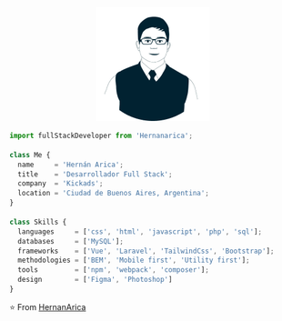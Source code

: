 <p align="center">
  <img src="https://github.com/Hernanarica/Hernanarica/blob/main/hernanarica.png" />
</p>

```js
import fullStackDeveloper from 'Hernanarica';

class Me {
  name     = 'Hernán Arica';
  title    = 'Desarrollador Full Stack';
  company  = 'Kickads';
  location = 'Ciudad de Buenos Aires, Argentina';
}

class Skills {
  languages     = ['css', 'html', 'javascript', 'php', 'sql'];
  databases     = ['MySQL'];
  frameworks    = ['Vue', 'Laravel', 'TailwindCss', 'Bootstrap'];
  methodologies = ['BEM', 'Mobile first', 'Utility first'];
  tools         = ['npm', 'webpack', 'composer'];
  design        = ['Figma', 'Photoshop']
}
```

⭐️ From [HernanArica](https://github.com/Hernanarica)
